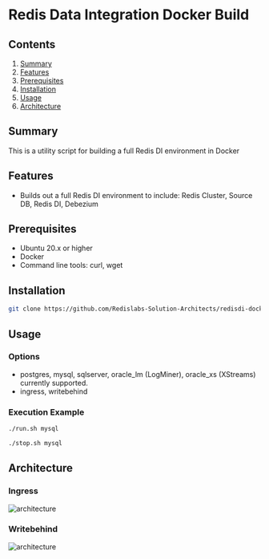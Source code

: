 # Redis Data Integration Docker Build  

## Contents
1.  [Summary](#summary)
2.  [Features](#features)
3.  [Prerequisites](#prerequisites)
4.  [Installation](#installation)
5.  [Usage](#usage)
6.  [Architecture](#architecture)


## Summary <a name="summary"></a>
This is a utility script for building a full Redis DI environment in Docker

## Features <a name="features"></a>
- Builds out a full Redis DI environment to include:  Redis Cluster, Source DB, Redis DI, Debezium

## Prerequisites <a name="prerequisites"></a>
- Ubuntu 20.x or higher
- Docker
- Command line tools: curl, wget

## Installation <a name="installation"></a>
```bash
git clone https://github.com/Redislabs-Solution-Architects/redisdi-docker.git && cd redisdi-docker
```

## Usage <a name="usage"></a>
### Options
- <dbtype>  postgres, mysql, sqlserver, oracle_lm (LogMiner), oracle_xs (XStreams) currently supported.
- <mode> ingress, writebehind

### Execution Example
```bash
./run.sh mysql
```
```bash
./stop.sh mysql
```

## Architecture <a name="architecture"></a>
### Ingress
![architecture](https://docs.google.com/drawings/d/e/2PACX-1vQJTilci_8FrRnPjy7Lxf67QLiUbilbLpmM3ftsKIY0jYJOi7uqupLs1XXGFRKP4yq0S7plyNYiUVwA/pub?w=663&h=380) 
### Writebehind
![architecture](https://docs.google.com/drawings/d/e/2PACX-1vTTMI3fiiboZdx5zhYUEQF22Wrw4O-xGHhnbYa0_8h_PWInpYsy0bBIDS2bDNis3ceYUHBpJ6MWQAXo/pub?w=663&h=380) 
